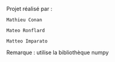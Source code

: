 Projet réalisé par :

    Mathieu Conan

    Mateo Ronflard
  
    Matteo Imparato
  
Remarque : utilise la bibliothèque numpy
